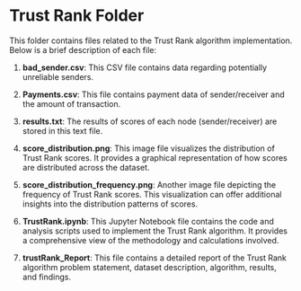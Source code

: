 # Trust Rank Folder

This folder contains files related to the Trust Rank algorithm implementation. Below is a brief description of each file:

1. **bad_sender.csv**: This CSV file contains data regarding potentially unreliable senders.

2. **Payments.csv**: This file contains payment data of sender/receiver and the amount of transaction.

3. **results.txt**: The results of scores of each node (sender/receiver) are stored in this text file. 

4. **score_distribution.png**: This image file visualizes the distribution of Trust Rank scores. It provides a graphical representation of how scores are distributed across the dataset.

5. **score_distribution_frequency.png**: Another image file depicting the frequency of Trust Rank scores. This visualization can offer additional insights into the distribution patterns of scores.

6. **TrustRank.ipynb**: This Jupyter Notebook file contains the code and analysis scripts used to implement the Trust Rank algorithm. It provides a comprehensive view of the methodology and calculations involved.

7. **trustRank_Report**: This file contains a detailed report of the Trust Rank algorithm problem statement, dataset description, algorithm, results, and findings.
